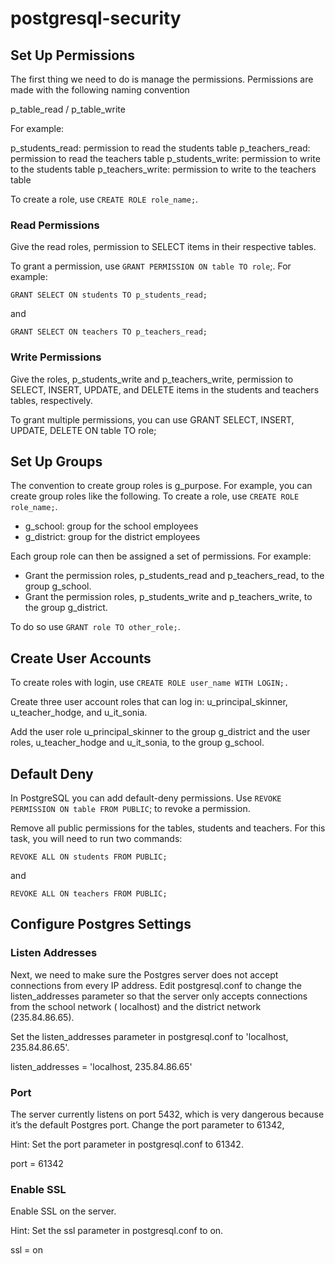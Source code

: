 # postgresql-security

## Set Up Permissions

The first thing we need to do is manage the permissions. Permissions are made with the following naming convention

p_table_read / p_table_write

For example:

p_students_read: permission to read the students table
p_teachers_read: permission to read the teachers table
p_students_write: permission to write to the students table
p_teachers_write: permission to write to the teachers table

To create a role, use `CREATE ROLE role_name;`.

### Read Permissions

Give the read roles, permission to SELECT items in their respective tables.

To grant a permission, use `GRANT PERMISSION ON table TO role`;. For example:

`GRANT SELECT ON students TO p_students_read;`

and

`GRANT SELECT ON teachers TO p_teachers_read;`

### Write Permissions

Give the roles, p_students_write and p_teachers_write, permission to SELECT, INSERT, UPDATE, and DELETE items in the students and teachers tables, respectively.

To grant multiple permissions, you can use GRANT SELECT, INSERT, UPDATE, DELETE ON table TO role;

## Set Up Groups

The convention to create group roles is g_purpose. For example, you can create group roles like the following. To create a role, use `CREATE ROLE role_name;`.

- g_school: group for the school employees
- g_district: group for the district employees

Each group role can then be assigned a set of permissions. For example:

- Grant the permission roles, p_students_read and p_teachers_read, to the group g_school.
- Grant the permission roles, p_students_write and p_teachers_write, to the group g_district.

To do so use `GRANT role TO other_role;`.

## Create User Accounts

To create roles with login, use `CREATE ROLE user_name WITH LOGIN;.`

Create three user account roles that can log in: u_principal_skinner, u_teacher_hodge, and u_it_sonia.

Add the user role u_principal_skinner to the group g_district and the user roles, u_teacher_hodge and u_it_sonia, to the group g_school.

## Default Deny

In PostgreSQL you can add default-deny permissions. Use `REVOKE PERMISSION ON table FROM PUBLIC`; to revoke a permission.

Remove all public permissions for the tables, students and teachers. For this task, you will need to run two commands:

`REVOKE ALL ON students FROM PUBLIC;`

and

`REVOKE ALL ON teachers FROM PUBLIC;`

## Configure Postgres Settings

### Listen Addresses

Next, we need to make sure the Postgres server does not accept connections from every IP address. Edit postgresql.conf to change the listen_addresses parameter so that the server only accepts connections from the school network ( localhost) and the district network (235.84.86.65).

Set the listen_addresses parameter in postgresql.conf to 'localhost, 235.84.86.65'.

listen_addresses = 'localhost, 235.84.86.65'

### Port

The server currently listens on port 5432, which is very dangerous because it’s the default Postgres port. Change the port parameter to 61342,

Hint: Set the port parameter in postgresql.conf to 61342.

port = 61342

### Enable SSL

Enable SSL on the server.

Hint: Set the ssl parameter in postgresql.conf to on.

ssl = on
